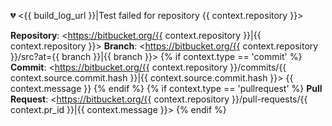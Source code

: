 :broken_heart: <{{ build_log_url }}|Test failed for repository {{ context.repository }}>

**Repository**: <https://bitbucket.org/{{ context.repository }}|{{ context.repository }}>
**Branch**: <https://bitbucket.org/{{ context.repository }}/src?at={{ branch }}|{{ branch }}>
{% if context.type == 'commit' %}
    **Commit**: <https://bitbucket.org/{{ context.repository }}/commits/{{ context.source.commit.hash }}|{{ context.source.commit.hash }}>
    {{ context.message }}
{% endif %}
{% if context.type == 'pullrequest' %}
    **Pull Request**: <https://bitbucket.org/{{ context.repository }}/pull-requests/{{ context.pr_id }}|{{ context.message }}>
{% endif %}

